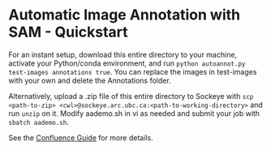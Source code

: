 # Automatic Image Annotation with SAM - Quickstart
For an instant setup, download this entire directory to your machine, activate your Python/conda environment, and run `python autoannot.py test-images annotations true`. You can replace the images in test-images with your own and delete the Annotations folder.

Alternatively, upload a .zip file of this entire directory to Sockeye with `scp <path-to-zip> <cwl>@sockeye.arc.ubc.ca:<path-to-working-directory>` and run `unzip` on it. Modify aademo.sh in vi as needed and submit your job with `sbatch aademo.sh`.

See the [Confluence Guide](https://ubcagrobotappliedai.atlassian.net/wiki/spaces/KB/pages/26214401/Automatic+Image+Annotation+with+Meta+AI+s+SAM+Segment-Anything+Model) for more details.
